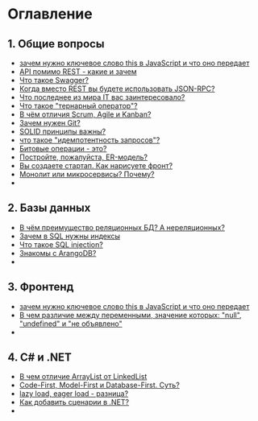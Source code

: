 # Оглавление

## 1. Общие вопросы

* [зачем нужно ключевое слово this в JavaScript и что оно передает](https://github.com/alex-andrero/interview-cheatsheet/blob/master/%D0%9E%D1%82%D0%B2%D0%B5%D1%82%D1%8B/00.md)
* [API помимо REST - какие и зачем](https://github.com/alex-andrero/interview-cheatsheet/blob/master/%D0%9E%D1%82%D0%B2%D0%B5%D1%82%D1%8B/04.md)
* [Что такое Swagger?](https://github.com/alex-andrero/interview-cheatsheet/blob/master/%D0%9E%D1%82%D0%B2%D0%B5%D1%82%D1%8B/6.md)
* [Когда вместо REST вы будете использовать JSON-RPC?](https://github.com/alex-andrero/interview-cheatsheet/blob/master/%D0%9E%D1%82%D0%B2%D0%B5%D1%82%D1%8B/8.md)
* [Что последнее из мира IT вас заинтересовало?](https://github.com/alex-andrero/interview-cheatsheet/blob/master/%D0%9E%D1%82%D0%B2%D0%B5%D1%82%D1%8B/10.md)
* [Что такое "тернарный оператор"?](https://github.com/alex-andrero/interview-cheatsheet/blob/master/%D0%9E%D1%82%D0%B2%D0%B5%D1%82%D1%8B/13.md)
* [В чём отличия Scrum, Agile и Kanban?](https://github.com/alex-andrero/interview-cheatsheet/blob/master/%D0%9E%D1%82%D0%B2%D0%B5%D1%82%D1%8B/14.md)
* [Зачем нужен Git?](https://github.com/alex-andrero/interview-cheatsheet/blob/master/%D0%9E%D1%82%D0%B2%D0%B5%D1%82%D1%8B/15.md)
* [SOLID принципы важны?](https://github.com/alex-andrero/interview-cheatsheet/blob/master/%D0%9E%D1%82%D0%B2%D0%B5%D1%82%D1%8B/16.md)
* [что такое "идемпотентность запросов"?](https://github.com/alex-andrero/interview-cheatsheet/blob/master/%D0%9E%D1%82%D0%B2%D0%B5%D1%82%D1%8B/17.md)
* [Битовые операции - это?](https://github.com/alex-andrero/interview-cheatsheet/blob/master/%D0%9E%D1%82%D0%B2%D0%B5%D1%82%D1%8B/18.md)
* [Постройте, пожалуйста, ER-модель?](https://github.com/alex-andrero/interview-cheatsheet/blob/master/%D0%9E%D1%82%D0%B2%D0%B5%D1%82%D1%8B/19.md)
* [Вы создаете стартап. Как нарисуете фронт?](https://github.com/alex-andrero/interview-cheatsheet/blob/master/%D0%9E%D1%82%D0%B2%D0%B5%D1%82%D1%8B/20.md)
* [Монолит или микросервисы? Почему?](https://github.com/alex-andrero/interview-cheatsheet/blob/master/%D0%9E%D1%82%D0%B2%D0%B5%D1%82%D1%8B/22.md)
* []()


## 2. Базы данных
* [В чём преимущество реляционных БД? А нереляционных?](https://github.com/alex-andrero/interview-cheatsheet/blob/master/%D0%9E%D1%82%D0%B2%D0%B5%D1%82%D1%8B/01.md)
* [Зачем в SQL нужны индексы](https://github.com/alex-andrero/interview-cheatsheet/blob/master/%D0%9E%D1%82%D0%B2%D0%B5%D1%82%D1%8B/03.md)
* [Что такое SQL injection?](https://github.com/alex-andrero/interview-cheatsheet/blob/master/%D0%9E%D1%82%D0%B2%D0%B5%D1%82%D1%8B/05.md)
* [Знакомы с ArangoDB?](https://github.com/alex-andrero/interview-cheatsheet/blob/master/%D0%9E%D1%82%D0%B2%D0%B5%D1%82%D1%8B/07.md)
* []()


## 3. Фронтенд

* [зачем нужно ключевое слово this в JavaScript и что оно передает](https://github.com/alex-andrero/interview-cheatsheet/blob/master/%D0%9E%D1%82%D0%B2%D0%B5%D1%82%D1%8B/00.md)
* [В чем различие между переменными, значение которых: "null", "undefined" и "не объявлено"](https://github.com/alex-andrero/interview-cheatsheet/blob/master/%D0%9E%D1%82%D0%B2%D0%B5%D1%82%D1%8B/11.md)
* []()


## 4. C# и .NET
* [В чем отличие ArrayList от LinkedList](https://github.com/alex-andrero/interview-cheatsheet/blob/master/%D0%9E%D1%82%D0%B2%D0%B5%D1%82%D1%8B/02.md)
* [Code-First, Model-First и Database-First. Суть?](https://github.com/alex-andrero/interview-cheatsheet/blob/master/%D0%9E%D1%82%D0%B2%D0%B5%D1%82%D1%8B/09.md)
* [lazy load, eager load - разница?](https://github.com/alex-andrero/interview-cheatsheet/blob/master/%D0%9E%D1%82%D0%B2%D0%B5%D1%82%D1%8B/12.md)
* [Как добавить сценарии в .NET?](https://github.com/alex-andrero/interview-cheatsheet/blob/master/%D0%9E%D1%82%D0%B2%D0%B5%D1%82%D1%8B/21.md)
* []()
